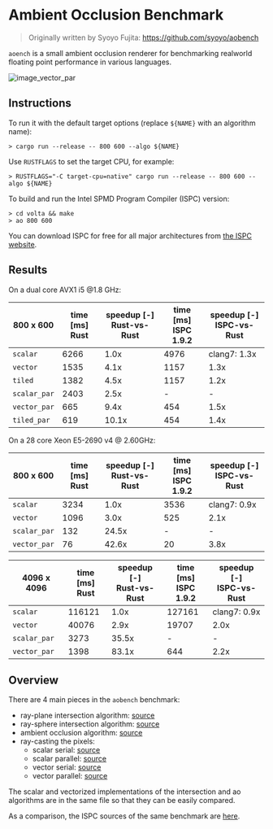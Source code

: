# Ambient Occlusion Benchmark

> Originally written by Syoyo Fujita: https://github.com/syoyo/aobench

`aoench` is a small ambient occlusion renderer for benchmarking realworld
floating point performance in various languages.

![image_vector_par](https://user-images.githubusercontent.com/904614/41043073-653aa5be-69a3-11e8-8a9d-007def8516cc.png)

## Instructions


To run it with the default target options (replace `${NAME}` with an algorithm name):

```
> cargo run --release -- 800 600 --algo ${NAME}
```

Use `RUSTFLAGS` to set the target CPU, for example:

```
> RUSTFLAGS="-C target-cpu=native" cargo run --release -- 800 600 --algo ${NAME}
```

To build and run the Intel SPMD Program Compiler (ISPC) version:

```
> cd volta && make
> ao 800 600
```

You can download ISPC for free for all major architectures from [the ISPC website](https://ispc.github.io/downloads.html).

## Results

On a dual core AVX1 i5 @1.8 GHz:

| 800 x 600    | time [ms] <br> Rust | speedup [-] <br> Rust-vs-Rust | time [ms] <br> ISPC 1.9.2 | speedup [-] <br> ISPC-vs-Rust |
|--------------|---------------------|-------------------------------|---------------------------|-------------------------------|
| `scalar`     |                6266 |                          1.0x |                      4976 | clang7: 1.3x                  |
| `vector`     |                1535 |                          4.1x |                      1157 | 1.3x                          |
| `tiled`      |                1382 |                          4.5x |                      1157 | 1.2x                          |
| `scalar_par` |                2403 |                          2.5x |                         - | -                             |
| `vector_par` |                 665 |                          9.4x |                       454 | 1.5x                          |
| `tiled_par`  |                 619 |                         10.1x |                       454 | 1.4x                          |

On a 28 core Xeon E5-2690 v4 @ 2.60GHz:

| 800 x 600    | time [ms] <br> Rust | speedup [-] <br> Rust-vs-Rust | time [ms] <br> ISPC 1.9.2 | speedup [-] <br> ISPC-vs-Rust |
|--------------|---------------------|-------------------------------|---------------------------|-------------------------------|
| `scalar`     |                3234 |                          1.0x |                      3536 | clang7: 0.9x                  |
| `vector`     |                1096 |                          3.0x |                       525 | 2.1x                          |
| `scalar_par` |                 132 |                         24.5x |                         - | -                             |
| `vector_par` |                  76 |                         42.6x |                        20 | 3.8x                          |

| 4096 x 4096  | time [ms] <br> Rust | speedup [-] <br> Rust-vs-Rust | time [ms] <br> ISPC 1.9.2 | speedup [-] <br> ISPC-vs-Rust |
|--------------|---------------------|-------------------------------|---------------------------|-------------------------------|
| `scalar`     |              116121 |                          1.0x |                    127161 | clang7: 0.9x                  |
| `vector`     |               40076 |                          2.9x |                     19707 | 2.0x                          |
| `scalar_par` |                3273 |                         35.5x |                         - | -                             |
| `vector_par` |                1398 |                         83.1x |                       644 | 2.2x                          |

## Overview

There are 4 main pieces in the `aobench` benchmark:

* ray-plane intersection algorithm: [source](https://github.com/rust-lang-nursery/packed_simd/tree/master/examples/aobench/src/intersection/ray_plane.rs)
* ray-sphere intersection algorithm: [source](https://github.com/rust-lang-nursery/packed_simd/tree/master/examples/aobench/src/intersection/ray_sphere.rs)
* ambient occlusion algorithm: [source](https://github.com/rust-lang-nursery/packed_simd/tree/master/examples/aobench/src/ambient_occlusion.rs)
* ray-casting the pixels:
  * scalar serial: [source](https://github.com/rust-lang-nursery/packed_simd/tree/master/examples/aobench/src/scalar.rs)
  * scalar parallel: [source](https://github.com/rust-lang-nursery/packed_simd/tree/master/examples/aobench/src/scalar_parallel.rs)
  * vector serial: [source](https://github.com/rust-lang-nursery/packed_simd/tree/master/examples/aobench/src/vector.rs)
  * vector parallel: [source](https://github.com/rust-lang-nursery/packed_simd/tree/master/examples/aobench/src/vector_parallel.rs)

The scalar and vectorized implementations of the intersection and ao algorithms
are in the same file so that they can be easily compared.

As a comparison, the ISPC sources of the same benchmark are [here](https://github.com/ispc/ispc/tree/master/examples/aobench).
